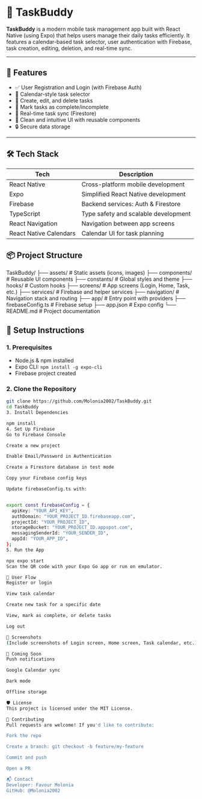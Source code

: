 # 📱 TaskBuddy

**TaskBuddy** is a modern mobile task management app built with React Native (using Expo) that helps users manage their daily tasks efficiently. It features a calendar-based task selector, user authentication with Firebase, task creation, editing, deletion, and real-time sync.

---

## 🚀 Features

- ✅ User Registration and Login (with Firebase Auth)
- 📅 Calendar-style task selector
- 📝 Create, edit, and delete tasks
- 🔔 Mark tasks as complete/incomplete
- 🔄 Real-time task sync (Firestore)
- 🧠 Clean and intuitive UI with reusable components
- 🔒 Secure data storage

---

## 🛠️ Tech Stack

| Tech        | Description                              |
|-------------|------------------------------------------|
| React Native| Cross-platform mobile development        |
| Expo        | Simplified React Native development      |
| Firebase    | Backend services: Auth & Firestore       |
| TypeScript  | Type safety and scalable development     |
| React Navigation | Navigation between app screens     |
| React Native Calendars | Calendar UI for task planning |


## 📦 Project Structure

TaskBuddy/
├── assets/ # Static assets (icons, images)
├── components/ # Reusable UI components
├── constants/ # Global styles and theme
├── hooks/ # Custom hooks
├── screens/ # App screens (Login, Home, Task, etc.)
├── services/ # Firebase and helper services
├── navigation/ # Navigation stack and routing
├── app/ # Entry point with providers
├── firebaseConfig.ts # Firebase setup
├── app.json # Expo config
└── README.md # Project documentation


## 🔧 Setup Instructions

### 1. Prerequisites

- Node.js & npm installed
- Expo CLI: `npm install -g expo-cli`
- Firebase project created

### 2. Clone the Repository

```bash
git clone https://github.com/Molonia2002/TaskBuddy.git
cd TaskBuddy
3. Install Dependencies

npm install
4. Set Up Firebase
Go to Firebase Console

Create a new project

Enable Email/Password in Authentication

Create a Firestore database in test mode

Copy your Firebase config keys

Update firebaseConfig.ts with:


export const firebaseConfig = {
  apiKey: "YOUR_API_KEY",
  authDomain: "YOUR_PROJECT_ID.firebaseapp.com",
  projectId: "YOUR_PROJECT_ID",
  storageBucket: "YOUR_PROJECT_ID.appspot.com",
  messagingSenderId: "YOUR_SENDER_ID",
  appId: "YOUR_APP_ID",
};
5. Run the App

npx expo start
Scan the QR code with your Expo Go app or run on emulator.

👤 User Flow
Register or login

View task calendar

Create new task for a specific date

View, mark as complete, or delete tasks

Log out

📸 Screenshots
(Include screenshots of Login screen, Home screen, Task calendar, etc.)

🧪 Coming Soon
Push notifications

Google Calendar sync

Dark mode

Offline storage

🛡️ License
This project is licensed under the MIT License.

🙌 Contributing
Pull requests are welcome! If you'd like to contribute:

Fork the repo

Create a branch: git checkout -b feature/my-feature

Commit and push

Open a PR

📬 Contact
Developer: Favour Molonia
GitHub: @Molonia2002

